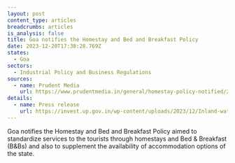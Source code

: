 ```yaml
---
layout: post
content_type: articles
breadcrumbs: articles
is_analysis: false
title: Goa notifies the Homestay and Bed and Breakfast Policy
date: 2023-12-20T17:38:28.769Z
states:
  - Goa
sectors:
  - Industrial Policy and Business Regulations
sources:
  - name: Prudent Media
    url: https://www.prudentmedia.in/general/homestay-policy-notified/28074.html
details:
  - name: Press release
    url: https://invest.up.gov.in/wp-content/uploads/2023/12/Inland-water_161223.pdf
---
```

Goa notifies the Homestay and Bed and Breakfast Policy aimed to standardize services to the tourists through homestays and Bed & Breakfast (B&Bs) and also to supplement the availability of accommodation options of the state.